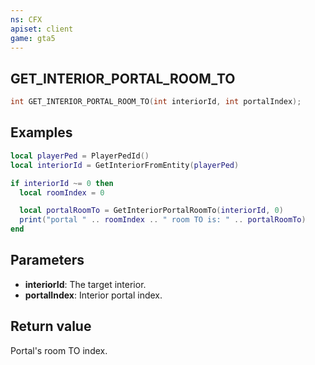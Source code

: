 ```yaml
---
ns: CFX
apiset: client
game: gta5
---
```

## GET_INTERIOR_PORTAL_ROOM_TO

```c
int GET_INTERIOR_PORTAL_ROOM_TO(int interiorId, int portalIndex);
```

## Examples

```lua
local playerPed = PlayerPedId()
local interiorId = GetInteriorFromEntity(playerPed)

if interiorId ~= 0 then
  local roomIndex = 0

  local portalRoomTo = GetInteriorPortalRoomTo(interiorId, 0)
  print("portal " .. roomIndex .. " room TO is: " .. portalRoomTo)
end
```

## Parameters
* **interiorId**: The target interior.
* **portalIndex**: Interior portal index.

## Return value
Portal's room TO index.